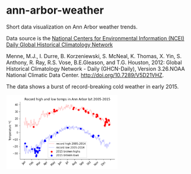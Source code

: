 # ann-arbor-weather
Short data visualization on Ann Arbor weather trends.

Data source is the [National Centers for Environmental Information (NCEI) Daily Global Historical Climatology Network](https://www1.ncdc.noaa.gov/pub/data/ghcn/daily/readme.txt)

Menne, M.J., I. Durre, B. Korzeniewski, S. McNeal, K. Thomas, X. Yin, S. Anthony, R. Ray, 
R.S. Vose, B.E.Gleason, and T.G. Houston, 2012: Global Historical Climatology Network - 
Daily (GHCN-Daily), Version 3.26.NOAA National Climatic Data Center. http://doi.org/10.7289/V5D21VHZ.

The data shows a burst of record-breaking cold weather in early 2015.

<img src="https://github.com/danielmccusker/ann-arbor-weather/blob/main/vis.png?raw=true" height="200"> 
